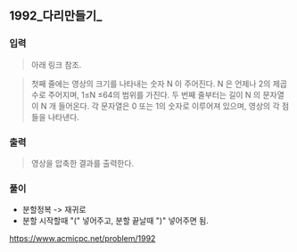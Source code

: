 ## 1992_다리만들기_

### 입력
> 아래 링크 참조.

> 첫째 줄에는 영상의 크기를 나타내는 숫자 N 이 주어진다. N 은 언제나 2의 제곱수로 주어지며, 1≤N ≤64의 범위를 가진다. 두 번째 줄부터는 길이 N 의 문자열이 N 개 들어온다. 각 문자열은 0 또는 1의 숫자로 이루어져 있으며, 영상의 각 점들을 나타낸다.

### 출력
> 영상을 압축한 결과를 출력한다.
### 풀이
- 분할정복 -> 재귀로
- 분할 시작할때 "(" 넣어주고, 분할 끝날때 ")" 넣어주면 됨.

<https://www.acmicpc.net/problem/1992>
